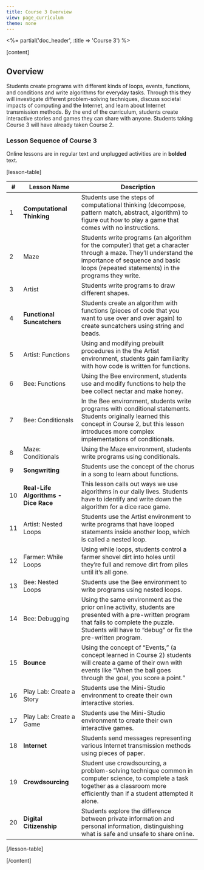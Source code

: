 ```yaml
---
title: Course 3 Overview
view: page_curriculum
theme: none
---
```


<%= partial('doc_header', :title => 'Course 3') %>

[content]
## Overview

Students create programs with different kinds of loops, events, functions, and conditions and write algorithms for everyday tasks. Through this they will investigate different problem-solving techniques, discuss societal impacts of computing and the Internet, and learn about Internet transmission methods. By the end of the curriculum, students create interactive stories and games they can share with anyone. Students taking Course 3 will have already taken Course 2.

### Lesson Sequence of Course 3
Online lessons are in regular text and unplugged activities are in **bolded** text.

[lesson-table]

| #  |           Lesson Name                |                                                                                                 Description                                                                                                  |
|----|--------------------------------------|--------------------------------------------------------------------------------------------------------------------------------------------------------------------------------------------------------------|
|  1 | **Computational Thinking**           | Students use the steps of computational thinking (decompose, pattern match, abstract, algorithm) to figure out how to play a game that comes with no instructions.                                           |
|  2 | Maze                                 | Students write programs (an algorithm for the computer) that get a character through a maze. They’ll understand the importance of sequence and basic loops (repeated statements) in the programs they write. |
|  3 | Artist                               | Students write programs to draw different shapes.                                                                                                                                                            |
|  4 | **Functional Suncatchers**           | Students create an algorithm with functions (pieces of code that you want to use over and over again) to create suncatchers using string and beads.                                                          |
|  5 | Artist: Functions                    | Using and modifying prebuilt procedures in the the Artist environment, students gain familiarity with how code is written for functions.                                                                     |
|  6 | Bee: Functions                       | Using the Bee environment, students use and modify functions to help the bee collect nectar and make honey.                                                                                                  |
|  7 | Bee: Conditionals                    | In the Bee environment, students write programs with conditional statements. Students originally learned this concept in Course 2, but this lesson introduces more complex implementations of conditionals.  |
|  8 | Maze: Conditionals                   | Using the Maze environment, students write programs using conditionals.                                                                                                                                      |
|  9 | **Songwriting**                      | Students use the concept of the chorus in a song to learn about functions.                                                                                                                                   |
| 10 | **Real-Life Algorithms - Dice Race** | This lesson calls out ways we use algorithms in our daily lives. Students have to identify and write down the algorithm for a dice race game.                                                                |
| 11 | Artist: Nested Loops                 | Students use the Artist environment to write programs that have looped statements inside another loop, which is called a nested loop.                                                                        |
| 12 | Farmer: While Loops                  | Using while loops, students control a farmer shovel dirt into holes until they’re full and remove dirt from piles until it’s all gone.                                                                       |
| 13 | Bee: Nested Loops                    | Students use the Bee environment to write programs using nested loops.                                                                                                                                       |
| 14 | Bee: Debugging                       | Using the same environment as the prior online activity, students are presented with a pre-written program that fails to complete the puzzle. Students will have to “debug” or fix the pre-written program.  |
| 15 | **Bounce**                           | Using the concept of “Events,” (a concept learned in Course 2) students will create a game of their own with events like “When the ball goes through the goal, you score a point.”                           |
| 16 | Play Lab: Create a Story             | Students use the Mini-Studio environment to create their own interactive stories.                                                                                                                            |
| 17 | Play Lab: Create a Game              | Students use the Mini-Studio environment to create their own interactive games.                                                                                                                              |
| 18 | **Internet**                         | Students send messages representing various Internet transmission methods using pieces of paper.                                                                                                             |
| 19 | **Crowdsourcing**                    | Student use crowdsourcing, a problem-solving technique common in computer science, to complete a task together as a classroom more efficiently than if a student attempted it alone.                         |
| 20 | **Digital Citizenship**              | Students explore the difference between private information and personal information, distinguishing what is safe and unsafe to share online.                                                                |

[/lesson-table]

[/content]

<link rel="stylesheet" type="text/css" href="../docs/morestyle.css"/>
